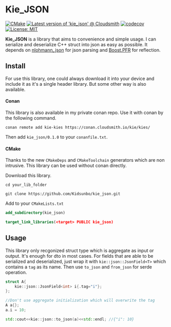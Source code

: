 # Kie_JSON

[![CMake](https://github.com/Kidsunbo/kie_json/actions/workflows/cmake.yml/badge.svg)](https://github.com/Kidsunbo/kie_json/actions/workflows/cmake.yml)
[![Latest version of 'kie_json' @ Cloudsmith](https://api-prd.cloudsmith.io/v1/badges/version/kie/kies/conan/kie_json/latest/xc=_;xp=_/?render=true&show_latest=true)](https://cloudsmith.io/~kie/repos/kies/packages/detail/conan/kie_json/latest/xc=_;xp=_/)
[![codecov](https://codecov.io/gh/Kidsunbo/kie_json/branch/master/graph/badge.svg?token=X3THMAG9TA)](https://codecov.io/gh/Kidsunbo/kie_json)
[![License: MIT](https://img.shields.io/badge/License-MIT-yellow.svg)](https://opensource.org/licenses/MIT)


**Kie_JSON** is a library that aims to convenience and simple usage. I can serialize and deserialize C++ struct into json as easy as possible. It depends on [nlohmann_json](https://github.com/nlohmann/json) for json parsing and [Boost.PFR](https://github.com/boostorg/pfr) for reflection.

## Install

For use this library, one could always download it into your device and include it as it's a single header library. But some other way is also available.

#### Conan
This library is also available in my private conan repo.  Use it with conan by the following
command.
```shell
conan remote add kie-kies https://conan.cloudsmith.io/kie/kies/
```
Then add `kie_json/0.1.0` to your `conanfile.txt`.

#### CMake
Thanks to the new `CMakeDeps` and `CMakeToolchain` generators which are non intrusive. This library can be used without conan directly.

Download this library.
```shell
cd your_lib_folder

git clone https://github.com/Kidsunbo/kie_json.git
```

Add to your `CMakeLists.txt`
```cmake
add_subdirectory(kie_json)

target_link_libraries(<target> PUBLIC kie_json)
```

## Usage
This library only recgonized struct type which is aggregate as input or output. It's enough for dto in most cases. For fields that are able to be serialized and deserialized, just wrap it with `kie::json::JsonField<T>` which contains a `tag` as its name. Then use `to_json` and `from_json` for serde operation.

``` c++
struct A{
    kie::json::JsonField<int> i{.tag="i"};
};

//Don't use aggregate initialization which will overwrite the tag
A a{}; 
a.i = 10;

std::cout<<kie::json::to_json(a)<<std::endl; //{"i": 10}

```

